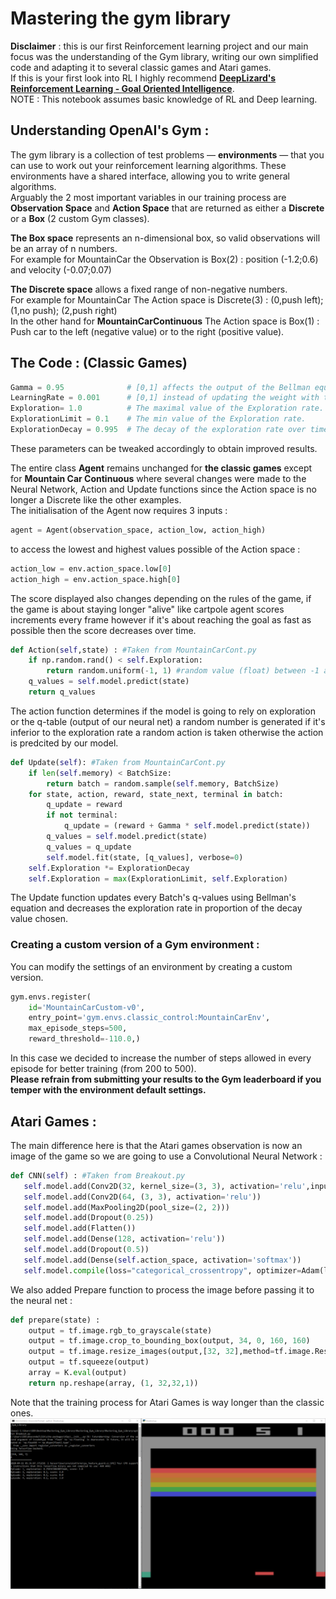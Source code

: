 # Mastering the gym library  
  
**Disclaimer** : this is our first Reinforcement learning project and our main focus was the understanding of the Gym library, writing our own simplified code and adapting it to several classic games and Atari games.  
If this is your first look into RL I highly recommend [**DeepLizard's Reinforcement Learning - Goal Oriented Intelligence**](https://www.youtube.com/watch?v=nyjbcRQ-uQ8&list=PLZbbT5o_s2xoWNVdDudn51XM8lOuZ_Njv).  
NOTE : This notebook assumes basic knowledge of RL and Deep learning.  
## Understanding OpenAI's Gym :  
The gym library is a collection of test problems — **environments** — that you can use to work out your reinforcement learning algorithms. These environments have a shared interface, allowing you to write general algorithms.  
Arguably the 2 most important variables in our training process are **Observation Space** and **Action Space** that are returned as either a **Discrete** or a **Box** (2 custom Gym classes).  
  
**The Box space** represents an n-dimensional box, so valid observations will be an array of n numbers.  
For example for MountainCar the Observation is Box(2) : position (-1.2;0.6) and velocity (-0.07;0.07) 
  
**The Discrete space** allows a fixed range of non-negative numbers.  
For example for MountainCar The Action space is Discrete(3) : (0,push left); (1,no push); (2,push right)  
In the other hand for **MountainCarContinuous** The Action space is Box(1) : Push car to the left (negative value) or to the right (positive value).  
  
## The Code : (Classic Games)   
```Python
Gamma = 0.95              # [0,1] affects the output of the Bellman equation (Update function) the higher the value the more importance we give  to long term reward.
LearningRate = 0.001      # [0,1] instead of updating the weight with the full amount, it is scaled by the learning rate.
Exploration= 1.0          # The maximal value of the Exploration rate.
ExplorationLimit = 0.1    # The min value of the Exploration rate.
ExplorationDecay = 0.995  # The decay of the exploration rate over time.
```
These parameters can be tweaked accordingly to obtain improved results.  
  
The entire class **Agent** remains unchanged for **the classic games** except for **Mountain Car Continuous** where several changes were made to the Neural Network, Action and Update functions since the Action space is no longer a Discrete like the other examples.  
The initialisation of the Agent now requires 3 inputs :  
```Python
agent = Agent(observation_space, action_low, action_high)
```  
to access the lowest and highest values possible of the Action space :  
```Python
action_low = env.action_space.low[0]
action_high = env.action_space.high[0]
```
The score displayed also changes depending on the rules of the game, if the game is about staying longer "alive" like cartpole agent scores increments every frame however if it's about reaching the goal as fast as possible then the score decreases over time.  
  
```Python
def Action(self,state) : #Taken from MountainCarCont.py 
    if np.random.rand() < self.Exploration:
        return random.uniform(-1, 1) #random value (float) between -1 and 1
    q_values = self.model.predict(state)
    return q_values
```  
The action function determines if the model is going to rely on exploration or the q-table (output of our neural net) a random number is generated if it's inferior to the exploration rate a random action is taken otherwise the action is predcited by our model.  
```Python
def Update(self): #Taken from MountainCarCont.py 
    if len(self.memory) < BatchSize:
        return batch = random.sample(self.memory, BatchSize)
    for state, action, reward, state_next, terminal in batch:
        q_update = reward
        if not terminal:
            q_update = (reward + Gamma * self.model.predict(state))
        q_values = self.model.predict(state)
        q_values = q_update
        self.model.fit(state, [q_values], verbose=0)
    self.Exploration *= ExplorationDecay
    self.Exploration = max(ExplorationLimit, self.Exploration)
```  
The Update function updates every Batch's q-values using Bellman's equation and decreases the exploration rate in proportion of the decay value chosen. 
### Creating a custom version of a Gym environment :  
You can modify the settings of an environment by creating a custom version.  
```Python
gym.envs.register(
    id='MountainCarCustom-v0',
    entry_point='gym.envs.classic_control:MountainCarEnv',
    max_episode_steps=500,
    reward_threshold=-110.0,)
```  
In this case we decided to increase the number of steps allowed in every episode for better training (from 200 to 500).  
**Please refrain from submitting your results to the Gym leaderboard if you temper with the environment default settings.**
## Atari Games : 
The main difference here is that the Atari games observation is now an image of the game so we are going to use a Convolutional Neural Network :  
```Python
def CNN(self) : #Taken from Breakout.py
   self.model.add(Conv2D(32, kernel_size=(3, 3), activation='relu',input_shape=(32, 32, 1)))
   self.model.add(Conv2D(64, (3, 3), activation='relu'))
   self.model.add(MaxPooling2D(pool_size=(2, 2)))
   self.model.add(Dropout(0.25))
   self.model.add(Flatten())
   self.model.add(Dense(128, activation='relu'))
   self.model.add(Dropout(0.5))
   self.model.add(Dense(self.action_space, activation='softmax'))
   self.model.compile(loss="categorical_crossentropy", optimizer=Adam(lr=LearningRate))
   ```  
We also added Prepare function to process the image before passing it to the neural net :  
```Python
def prepare(state) :
    output = tf.image.rgb_to_grayscale(state)
    output = tf.image.crop_to_bounding_box(output, 34, 0, 160, 160)
    output = tf.image.resize_images(output,[32, 32],method=tf.image.ResizeMethod.NEAREST_NEIGHBOR)
    output = tf.squeeze(output)
    array = K.eval(output)
    return np.reshape(array, (1, 32,32,1))
```
Note that the training process for Atari Games is way longer than the classic ones.  
![alt text](Breakout.PNG "Training") 
